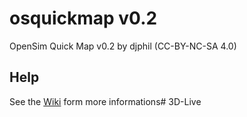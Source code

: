 # osquickmap v0.2
OpenSim Quick Map v0.2 by djphil (CC-BY-NC-SA 4.0)

## Help
See the <a href="https://github.com/djphil/osquickmap/wiki">Wiki</a> form more informations#   3 D - L i v e  
 